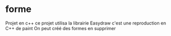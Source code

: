 # forme
Projet en c++ 
ce projet utilisa la librairie Easydraw c'est une reproduction en C++ de paint 
On peut créé des formes en supprimer 
